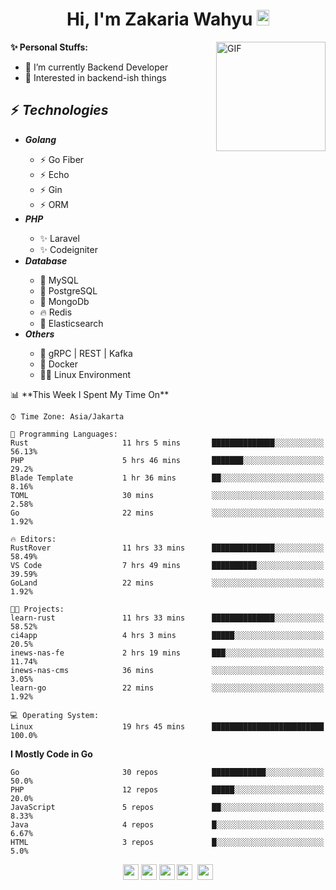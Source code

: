<h1 align="center">Hi, I'm Zakaria Wahyu <img src="https://github.com/TheDudeThatCode/TheDudeThatCode/blob/master/Assets/Hi.gif" width="20px" height="25px"></h1>

<img align="right" alt="GIF" height="175px" src="https://www.nayakapratama.co.id/wp-content/uploads/2019/07/Website-Maintenance.gif" />

**✨ Personal Stuffs:**
- 🔭 I’m currently Backend Developer
- 🌱 Interested in backend-ish things

<h2>⚡ <i>Technologies</i></h2>
<ul>
<li><strong><i>Golang</i></strong></li>
  <ul>
    <li>⚡ Go Fiber</li>
    <li>⚡ Echo</li>
    <li>⚡ Gin</li>
    <li>⚡ ORM</li>
  </ul>
<li><strong><i>PHP</i></strong></li>
  <ul>
    <li>✨ Laravel</li>
    <li>✨ Codeigniter</li>
  </ul>
<li><strong><i>Database</i></strong></li>
  <ul>
    <li>🐬 MySQL</li>
    <li>🐘 PostgreSQL</li>
    <li>🍃 MongoDb</li>
    <li>🔥 Redis</li>
    <li>🔎 Elasticsearch</li>
  </ul>
  <li><strong><i>Others</i></strong></li>
  <ul>
    <li>💫 gRPC | REST | Kafka</li>
    <li>🐳 Docker</li>
    <li>👨‍💻 Linux Environment</li>
  </ul>
</ul>
<!--START_SECTION:waka-->
📊 **This Week I Spent My Time On** 

```text
⌚︎ Time Zone: Asia/Jakarta

💬 Programming Languages: 
Rust                     11 hrs 5 mins       ██████████████░░░░░░░░░░░   56.13% 
PHP                      5 hrs 46 mins       ███████░░░░░░░░░░░░░░░░░░   29.2% 
Blade Template           1 hr 36 mins        ██░░░░░░░░░░░░░░░░░░░░░░░   8.16% 
TOML                     30 mins             ░░░░░░░░░░░░░░░░░░░░░░░░░   2.58% 
Go                       22 mins             ░░░░░░░░░░░░░░░░░░░░░░░░░   1.92%

🔥 Editors: 
RustRover                11 hrs 33 mins      ██████████████░░░░░░░░░░░   58.49% 
VS Code                  7 hrs 49 mins       ██████████░░░░░░░░░░░░░░░   39.59% 
GoLand                   22 mins             ░░░░░░░░░░░░░░░░░░░░░░░░░   1.92%

🐱‍💻 Projects: 
learn-rust               11 hrs 33 mins      ██████████████░░░░░░░░░░░   58.52% 
ci4app                   4 hrs 3 mins        █████░░░░░░░░░░░░░░░░░░░░   20.5% 
inews-nas-fe             2 hrs 19 mins       ███░░░░░░░░░░░░░░░░░░░░░░   11.74% 
inews-nas-cms            36 mins             ░░░░░░░░░░░░░░░░░░░░░░░░░   3.05% 
learn-go                 22 mins             ░░░░░░░░░░░░░░░░░░░░░░░░░   1.92%

💻 Operating System: 
Linux                    19 hrs 45 mins      █████████████████████████   100.0%

```

**I Mostly Code in Go** 

```text
Go                       30 repos            ████████████░░░░░░░░░░░░░   50.0% 
PHP                      12 repos            █████░░░░░░░░░░░░░░░░░░░░   20.0% 
JavaScript               5 repos             ██░░░░░░░░░░░░░░░░░░░░░░░   8.33% 
Java                     4 repos             █░░░░░░░░░░░░░░░░░░░░░░░░   6.67% 
HTML                     3 repos             █░░░░░░░░░░░░░░░░░░░░░░░░   5.0%

```



<!--END_SECTION:waka-->

<p align="center">
<a href="https://www.linkedin.com/in/zakariawahyu" target="_blank"><img src="https://img.shields.io/badge/linkedin-%230077B5.svg?&style=for-the-badge&logo=linkedin&logoColor=white" height=25></a>
<a href="https://medium.com/@zakariawahyu" target="_blank"><img src="https://img.shields.io/badge/Medium-12100E?style=for-the-badge&logo=medium&logoColor=white" height=25></a>
<a href="https://medium.com/@zakariawahyu" target="_blank"><img src="https://img.shields.io/badge/Portfolio-2300843e?style=for-the-badge&logo=About.me&logoColor=white" height=25></a>
<a href="https://www.twitter.com/_zakariawahyu" target="_blank"><img src="https://img.shields.io/badge/twitter-%231DA1F2.svg?&style=for-the-badge&logo=twitter&logoColor=white" height=25></a> 
<a href="https://www.instagram.com/_zakariawahyu" target="_blank"><img src="https://img.shields.io/badge/instagram-%23E4405F.svg?&style=for-the-badge&logo=instagram&logoColor=white" height=25></a>
